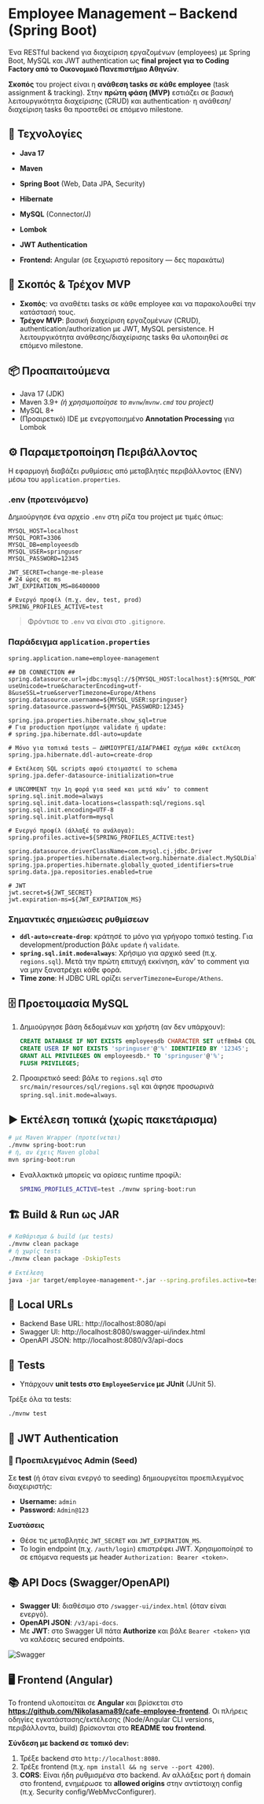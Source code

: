 # Employee Management – Backend (Spring Boot)

Ένα RESTful backend για διαχείριση εργαζομένων (employees) με Spring Boot, MySQL και JWT authentication ως **final project για το Coding Factory από το Οικονομικό Πανεπιστήμιο Αθηνών**.

**Σκοπός** του project είναι η **ανάθεση tasks σε κάθε employee** (task assignment & tracking). Στην **πρώτη φάση (MVP)** εστιάζει σε βασική λειτουργικότητα διαχείρισης (CRUD) και authentication· η ανάθεση/διαχείριση tasks θα προστεθεί σε επόμενο milestone.

## 🔧 Τεχνολογίες

* **Java 17**

* **Maven**

* **Spring Boot** (Web, Data JPA, Security)

* **Hibernate**

* **MySQL** (Connector/J)

* **Lombok**

* **JWT Authentication**

* **Frontend:** Angular (σε ξεχωριστό repository — δες παρακάτω)

## 🎯 Σκοπός & Τρέχον MVP

* **Σκοπός**: να αναθέτει tasks σε κάθε employee και να παρακολουθεί την κατάστασή τους.
* **Τρέχον MVP**: βασική διαχείριση εργαζομένων (CRUD), authentication/authorization με JWT, MySQL persistence. Η λειτουργικότητα ανάθεσης/διαχείρισης tasks θα υλοποιηθεί σε επόμενο milestone.

## 📦 Προαπαιτούμενα

* Java 17 (JDK)
* Maven 3.9+ *(ή χρησιμοποίησε το `mvnw`/`mvnw.cmd` του project)*
* MySQL 8+
* (Προαιρετικό) IDE με ενεργοποιημένο **Annotation Processing** για Lombok

## ⚙️ Παραμετροποίηση Περιβάλλοντος

Η εφαρμογή διαβάζει ρυθμίσεις από μεταβλητές περιβάλλοντος (ENV) μέσω του `application.properties`.

### .env (προτεινόμενο)

Δημιούργησε ένα αρχείο `.env` στη ρίζα του project με τιμές όπως:

```env
MYSQL_HOST=localhost
MYSQL_PORT=3306
MYSQL_DB=employeesdb
MYSQL_USER=springuser
MYSQL_PASSWORD=12345

JWT_SECRET=change-me-please
# 24 ώρες σε ms
JWT_EXPIRATION_MS=86400000

# Ενεργό προφίλ (π.χ. dev, test, prod)
SPRING_PROFILES_ACTIVE=test
```

> Φρόντισε το `.env` να είναι στο `.gitignore`.

### Παράδειγμα `application.properties`


```properties
spring.application.name=employee-management

## DB CONNECTION ##
spring.datasource.url=jdbc:mysql://${MYSQL_HOST:localhost}:${MYSQL_PORT:3306}/${MYSQL_DB:employeesdb}?useUnicode=true&characterEncoding=utf-8&useSSL=true&serverTimezone=Europe/Athens
spring.datasource.username=${MYSQL_USER:springuser}
spring.datasource.password=${MYSQL_PASSWORD:12345}

spring.jpa.properties.hibernate.show_sql=true
# Για production προτίμησε validate ή update:
# spring.jpa.hibernate.ddl-auto=update

# Μόνο για τοπικά tests — ΔΗΜΙΟΥΡΓΕΙ/ΔΙΑΓΡΑΦΕΙ σχήμα κάθε εκτέλεση
spring.jpa.hibernate.ddl-auto=create-drop

# Εκτέλεση SQL scripts αφού ετοιμαστεί το schema
spring.jpa.defer-datasource-initialization=true

# UNCOMMENT την 1η φορά για seed και μετά κάν’ το comment
spring.sql.init.mode=always
spring.sql.init.data-locations=classpath:sql/regions.sql
spring.sql.init.encoding=UTF-8
spring.sql.init.platform=mysql

# Ενεργό προφίλ (άλλαξέ το ανάλογα):
spring.profiles.active=${SPRING_PROFILES_ACTIVE:test}

spring.datasource.driverClassName=com.mysql.cj.jdbc.Driver
spring.jpa.properties.hibernate.dialect=org.hibernate.dialect.MySQLDialect
spring.jpa.properties.hibernate.globally_quoted_identifiers=true
spring.data.jpa.repositories.enabled=true

# JWT
jwt.secret=${JWT_SECRET}
jwt.expiration-ms=${JWT_EXPIRATION_MS}
```

### Σημαντικές σημειώσεις ρυθμίσεων

* **`ddl-auto=create-drop`**: κράτησέ το μόνο για γρήγορο τοπικό testing. Για development/production βάλε `update` ή `validate`.
* **`spring.sql.init.mode=always`**: Χρήσιμο για αρχικό seed (π.χ. `regions.sql`). Μετά την πρώτη επιτυχή εκκίνηση, κάν’ το comment για να μην ξανατρέχει κάθε φορά.
* **Time zone**: H JDBC URL ορίζει `serverTimezone=Europe/Athens`.

## 🗄️ Προετοιμασία MySQL

1. Δημιούργησε βάση δεδομένων και χρήστη (αν δεν υπάρχουν):

   ```sql
   CREATE DATABASE IF NOT EXISTS employeesdb CHARACTER SET utf8mb4 COLLATE utf8mb4_unicode_ci;
   CREATE USER IF NOT EXISTS 'springuser'@'%' IDENTIFIED BY '12345';
   GRANT ALL PRIVILEGES ON employeesdb.* TO 'springuser'@'%';
   FLUSH PRIVILEGES;
   ```
2. Προαιρετικό seed: βάλε το `regions.sql` στο `src/main/resources/sql/regions.sql` και άφησε προσωρινά `spring.sql.init.mode=always`.

## ▶️ Εκτέλεση τοπικά (χωρίς πακετάρισμα)

```bash
# με Maven Wrapper (προτείνεται)
./mvnw spring-boot:run
# ή, αν έχεις Maven global
mvn spring-boot:run
```

* Εναλλακτικά μπορείς να ορίσεις runtime προφίλ:

  ```bash
  SPRING_PROFILES_ACTIVE=test ./mvnw spring-boot:run
  ```

## 🏗️ Build & Run ως JAR

```bash
# Καθάρισμα & build (με tests)
./mvnw clean package
# ή χωρίς tests
./mvnw clean package -DskipTests

# Εκτέλεση
java -jar target/employee-management-*.jar --spring.profiles.active=test
```

## 🔌 Local URLs
* Backend Base URL: http://localhost:8080/api
* Swagger UI:       http://localhost:8080/swagger-ui/index.html
* OpenAPI JSON:     http://localhost:8080/v3/api-docs


## 🧪 Tests

* Υπάρχουν **unit tests στο `EmployeeService` με JUnit** (JUnit 5).

Τρέξε όλα τα tests:

```bash
./mvnw test
```

## 🔐 JWT Authentication

### 👤 Προεπιλεγμένος Admin (Seed)

Σε **test** (ή όταν είναι ενεργό το seeding) δημιουργείται προεπιλεγμένος διαχειριστής:

* **Username:** `admin`
* **Password:** `Admin@123`

**Συστάσεις**


* Θέσε τις μεταβλητές `JWT_SECRET` και `JWT_EXPIRATION_MS`.
* Το login endpoint (π.χ. `/auth/login`) επιστρέφει JWT. Χρησιμοποίησέ το σε επόμενα requests με header `Authorization: Bearer <token>`.



## 📚 API Docs (Swagger/OpenAPI)

* **Swagger UI**: διαθέσιμο στο `/swagger-ui/index.html` (όταν είναι ενεργό).
* **OpenAPI JSON**: `/v3/api-docs`.
* Με **JWT**: στο Swagger UI πάτα **Authorize** και βάλε `Bearer <token>` για να καλέσεις secured endpoints.

![Swagger](docs/screenshots/swagger-employee.png)

## 🖥️ Frontend (Angular)

Το frontend υλοποιείται σε **Angular** και βρίσκεται στο **https://github.com/Nikolasama89/cafe-employee-frontend**. Οι πλήρεις οδηγίες εγκατάστασης/εκτέλεσης (Node/Angular CLI versions, περιβάλλοντα, build) βρίσκονται στο **README του frontend**.

**Σύνδεση με backend σε τοπικό dev:**

1. Τρέξε backend στο `http://localhost:8080`.
2. Τρέξε frontend (π.χ. `npm install && ng serve --port 4200`).
3. **CORS**: Είναι ήδη ρυθμισμένα στο backend. Αν αλλάξεις port ή domain στο frontend, ενημέρωσε τα **allowed origins** στην αντίστοιχη config (π.χ. Security config/WebMvcConfigurer).
